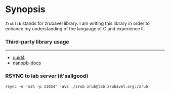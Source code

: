 # Synopsis
`Zrublib` stands for zrubavel library.
I am writing this library in order to enhance my understanding of the langauge of C and experience it.

### Third-party library usage
---
- [uuid4](https://github.com/gpakosz/uuid4/tree/master)
- [nanopb-docs](https://jpa.kapsi.fi/nanopb/docs/index.html)

### RSYNC to lab server (it'sallgood)
```
rsync -e 'ssh -p 11054' -avz ./zrub zrub@lab.zrubavel.org:/zrub
```
